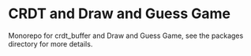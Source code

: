 # CRDT and Draw and Guess Game

Monorepo for crdt_buffer and Draw and Guess Game, see the packages directory for more details.